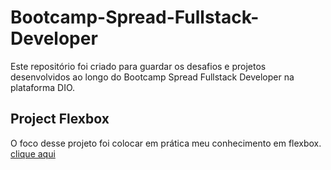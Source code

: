 # Bootcamp-Spread-Fullstack-Developer
Este repositório foi criado para guardar os desafios e projetos desenvolvidos ao longo do Bootcamp Spread Fullstack Developer na plataforma DIO.  
## Project Flexbox
O foco desse projeto foi colocar em prática meu conhecimento em flexbox.
<a href="https://github.com/marllonbatista/-Bootcamp-Spread-Fullstack-Developer-/tree/main/project-flexbox">clique aqui</a>
